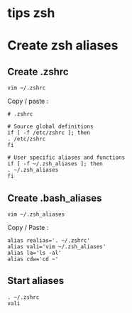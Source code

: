 # tips zsh

# Create zsh aliases

## Create .zshrc
```
vim ~/.zshrc
```

Copy / paste :

```
# .zshrc

# Source global definitions
if [ -f /etc/zshrc ]; then
. /etc/zshrc
fi

# User specific aliases and functions
if [ -f ~/.zsh_aliases ]; then
. ~/.zsh_aliases
fi

```
## Create .bash_aliases

```
vim ~/.zsh_aliases
```
Copy / Paste :
```
alias realias='. ~/.zshrc'
alias vali='vim ~/.zsh_aliases'
alias la='ls -al'
alias cdw='cd ~'
```

## Start aliases
```
. ~/.zshrc
vali
```

